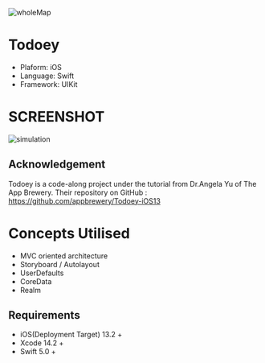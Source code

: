 ![wholeMap](https://github.com/dodiforth/Todoey/assets/50798761/175df5d5-77ed-420e-9b07-85128b6d77ab)

# Todoey
* Plaform: iOS
* Language: Swift
* Framework: UIKit

# SCREENSHOT 
![simulation](https://github.com/dodiforth/Todoey/assets/50798761/fbe289a7-45ce-4808-8693-7ca95a66ab66)

## Acknowledgement
Todoey is a code-along project under the tutorial from Dr.Angela Yu of The App Brewery.
Their repository on GitHub : https://github.com/appbrewery/Todoey-iOS13

# Concepts Utilised
- MVC oriented architecture 
- Storyboard / Autolayout
- UserDefaults
- CoreData
- Realm

## Requirements
* iOS(Deployment Target) 13.2 +
* Xcode 14.2 +
* Swift 5.0 +
